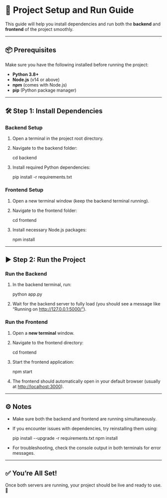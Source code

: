 # 🚀 Project Setup and Run Guide

This guide will help you install dependencies and run both the **backend** and **frontend** of the project smoothly.

---

## 📦 Prerequisites

Make sure you have the following installed before running the project:

- **Python 3.8+**
- **Node.js** (v14 or above)
- **npm** (comes with Node.js)
- **pip** (Python package manager)

---

## 🛠️ Step 1: Install Dependencies

### Backend Setup
1. Open a terminal in the project root directory.  
2. Navigate to the backend folder:

   cd backend

3. Install required Python dependencies:

   pip install -r requirements.txt
 

### Frontend Setup
1. Open a new terminal window (keep the backend terminal running).  
2. Navigate to the frontend folder:
  
   cd frontend
  
3. Install necessary Node.js packages:

   npm install


---

## ▶️ Step 2: Run the Project

### Run the Backend
1. In the backend terminal, run:

   python app.py

2. Wait for the backend server to fully load (you should see a message like “Running on http://127.0.0.1:5000/”).

### Run the Frontend
1. Open a **new terminal** window.  
2. Navigate to the frontend directory:

   cd frontend

3. Start the frontend application:

   npm start

4. The frontend should automatically open in your default browser (usually at [http://localhost:3000](http://localhost:3000)).

---

## ⚙️ Notes

- Make sure both the backend and frontend are running simultaneously.  
- If you encounter issues with dependencies, try reinstalling them using:

  pip install --upgrade -r requirements.txt
  npm install
- For troubleshooting, check the console output in both terminals for error messages.

---

## ✅ You’re All Set!

Once both servers are running, your project should be live and ready to use. 🎉
